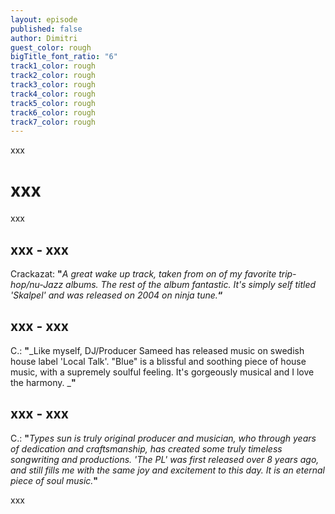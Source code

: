 ```yaml
---
layout: episode
published: false
author: Dimitri
guest_color: rough
bigTitle_font_ratio: "6"
track1_color: rough
track2_color: rough
track3_color: rough
track4_color: rough
track5_color: rough
track6_color: rough
track7_color: rough
---
```


 
<p id="introduction">
xxx
</p>
 
# xxx
xxx
<br>
 
 
## xxx - xxx
Crackazat: **"**_A great wake up track, taken from on of my favorite trip-hop/nu-Jazz albums. The rest of the album fantastic. It's simply self titled 'Skalpel' and was released on 2004 on ninja tune._**“**
 
## xxx - xxx
C.: **"**_Like myself, DJ/Producer Sameed has released music on swedish house label 'Local Talk'. "Blue" is a blissful and soothing piece of house music, with a supremely soulful feeling. It's gorgeously musical and I love the harmony. _**"**
 
## xxx - xxx
C.: **"**_Types sun is truly original producer and musician, who through years of dedication and craftsmanship, has created some truly timeless songwriting and productions. 'The PL' was first released over 8 years ago, and still fills me with the same joy and excitement to this day. It is an eternal piece of soul music._**"**
 
<p id="outroduction">
xxx
 
</p>